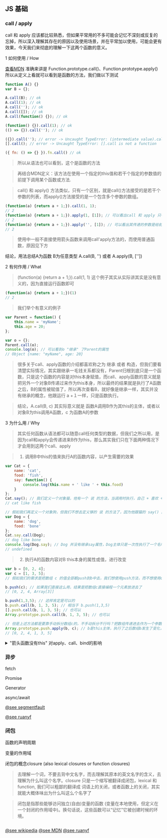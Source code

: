JS 基础
-----------

### call / apply

call 和 apply 应该都比较熟悉，但如果平常用的不多可能会记忆不深刻或反复的忘掉，所以深入理解其存在的原因以及使用场景，并在平常加以使用，可能会更有效果，今天我们来彻底的理解一下这两个函数的意义。

1 如何使用 / How

[查看MDN](https://developer.mozilla.org/zh-CN/docs/Web/JavaScript/Reference/Global_Objects/Function/apply) 准确来讲是 Function.prototype.call()、Function.prototype.apply() 所以从定义上看就可以看到是函数的方法，我们做以下测试

```js
function A() {}
var B = {};

A.call(B); // ok
A.call(1); // ok
A.call(''); // ok
A.call([]); // ok
A.call(function() {}); // ok

(function() {}).call(1); // ok
(() => {}).call(''); // ok 

({}).call(''); // error -> Uncaught TypeError: (intermediate value).call is not a function
[].call(); // error -> Uncaught TypeError: [].call is not a function

({ fn: () => {} }).fn.call() // ok
```

> 所以从语法也可以看到，这个是函数的方法

> 再结合MDN定义：该方法在使用一个指定的this值和若干个指定的参数值的前提下调用某个函数或方法.

> call() 和 apply() 方法类似，只有一个区别，就是call()方法接受的是若干个参数的列表，而apply()方法接受的是一个包含多个参数的数组。

```js
(function(a) {return a + 1;}).call(1, 1);
// 2
(function(a) {return a + 1;}).apply(1, [1]); // 可以看出call 和 apply 只有传递参数的区别，如果不传递参数，他们是一模一样的
// 2
(function(a) {return a + 1;}).apply('', [1]); // 可以看出其传递的参数是给前方的主体使用的
// 2
```

> 使用中一般不直接使用箭头函数来调用call'apply方法的，而使用普通函数，原因见下方

结论，用法总结A为函数 B为任意类型 A.call(B, '') 或者 A.apply(B, [''])

2 有何作用 / What

> (function(a) {return a + 1;}).call(1, 1) 这个例子其实从实际讲其实是没有意义的，因为直接运行函数即可

```js
(function(a) {return a + 1;})(1)
// 2
```

> 我们举个有意义的例子

```js
var Parent = function() {
	this.name = 'myName';
	this.age = 20;
};

var o = {};
Parent.call(o);
console.log(o); // 可以看到o "继承" 了Parent的属性
// Object {name: "myName", age: 20}
```

> 很多关于call、apply函数的介绍都喜欢称之为 继承 或者 构造，但我们要看清楚实际情况，其实跟继承一毛钱关系都没有，Parent归根到底只是一个函数，只是这个函数的内容是对this本身赋值，而call、apply函数的意义就是把另外一个对象B传递过来作为this本身，所以最终的结果就是执行了A函数之后，B的属性被赋值了，所以再次查看B，就好像是继承一样，其实并没有继承的概念，他跟运行 a +１一样，只是函数执行。


> 结论，A.call(B, c) 其实际意义就是 函数A调用B作为其this的主体，或者以对象B为this调用A函数，c 为函数A的参数

3 为什么用 / Why

> 其实任何函数从语法都可以随意call任何类型的数据，但我们之所以用，是因为call和apply会传递进来B作为this，那么其实我们只在下面两种情况下才会用到这两个call、apply

> 1) 调用B中this的值来执行A的函数内容，以产生需要的效果

```js
var Cat = {
	name: 'cat',
	food: 'fish',
	say: function() {
		console.log(this.name + ' like ' + this.food)
	}	
};
Cat.say(); // 我们定义一个对象猫，他有一个 说 的方法，当调用时执行，自己 + 喜欢 + 吃的食物
// cat like fish

// 假如我们再定义一个对象狗，但我们不想去定义够的 说 的方法了，因为他跟猫的 say() 除了主体都一样，那么我们就可以使用call或者apply了
var Dog = {
	name: 'dog',
	food: 'bone'
};
Cat.say.call(Dog);
// dog like bone 
console.log(Dog.say); // Dog 并没有继承say属性，Dog主体只是一次性执行了一个名叫say的方法而已
// undefined
```

> 2) 执行A的函数内容对B this本身的属性或值，进行改变

```js
var b = [0, 2, 4];
var c = [1, 3, 5];
// 假如我们的需求是把数组 c 的值全部都push到b中去，我们想使用push方法，而不想使用concat方法

b.push(c); // 如果我们直接这么用，结果是把数组c直接编程一个元素放进去了
// [0, 2, 4, Array[3]]

b.push(1,3,5); // 这样肯定是可以的
b.push.call(b, 1, 3, 5); // 相当于 b.push(1,3,5)
[].push.call(b, 1, 3, 5); // 也可以
Array.prototype.push.call(b, 1, 3, 5); // 也可以

// 但是上述方法都是要靠手动拆分数组c的，不手动拆分不行吗？把数组传递进去作为一个参数行不行，可以，正好就是apply干的事儿
Array.prototype.push.apply(b, c); // b是this主体，执行了之后数组b发生了变化，而数组c是没有变化的，数组c在这里只是参数
// [0, 2, 4, 1, 3, 5]
```

<details>
<summary>"箭头函数没有this" 对apply、call、bind的影响</summary>

ES5函数调用call的正常用法，得到预期的 call传入的对象的 x 的值

```js
(function() {
	console.log(this.x)
}).call({x: 'out'})
// out
```

箭头函数中没有this，只能继承父域的this，所以在调用this.x时，由于没有定义，输出 undefined

```js
(() => {
	console.log(this.x)
}).call({x: 'out'})
// undefined
```

为了验证，我们在最外层定义一个全局变量x，则箭头函数能够找到this.x

```js
var x = 'I`m window.x';

(() => {
	console.log(this.x)
}).call({x: 'out'})
// I`m window.x
```

如果要使用箭头函数，同时又想要使用call类函数，可以在箭头函数的外层再包一个普通函数，这样则能够传递进来this

```js
var x = 'I`m window.x';

(function() {
	(() => {
		console.log(this.x)
	})()
}).call({x: 'out'});
// out
```

bind 函数也一样

```js
(() => console.log(this.x)).bind({x: 'bind x'})()
// undefined
```

箭头函数外边包裹一个图通函数即可

```js
(function() { (() => console.log(this.x))() }).bind({x: 'bind x'})();
// bind x
```
</details>


### 异步

fetch

Promise

Generator

async/await 

[@see segmentfault](https://segmentfault.com/a/1190000003810652)

[@see ruanyf](http://www.ruanyifeng.com/blog/2015/04/generator.html)


### 闭包

函数的声明周期

变量的作用域

闭包的概念closure (also lexical closures or function closures)

> 去理解一个词，不要去背中文名字，而去理解其原本的英文名字的含义，去理解为什么叫这个名字。closure 只是一个缩写被翻译成闭包，lexical 和 function, 我们可以粗鄙的翻译成 词语上的关闭，或者函数上的关闭，其实就能大概体味出为什么叫这么个名字了

> 闭包是指那些能够访问独立(自由)变量的函数 (变量在本地使用，但定义在一个封闭的作用域中)。换句话说，这些函数可以“记忆”它被创建时候的环境。

```js

```

[@see wikipedia](https://en.wikipedia.org/wiki/Closure_(computer_programming))
[@see MDN]()
[@see ruanyf]()

